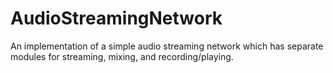 # AudioStreamingNetwork
An implementation of a simple audio streaming network which has separate modules for streaming, mixing, and recording/playing.
